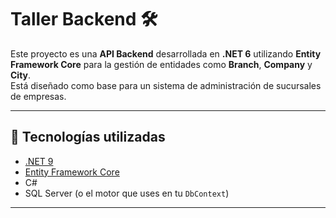 # Taller Backend 🛠️

Este proyecto es una **API Backend** desarrollada en **.NET 6** utilizando **Entity Framework Core** para la gestión de entidades como **Branch**, **Company** y **City**.  
Está diseñado como base para un sistema de administración de sucursales de empresas.

---

## 🚀 Tecnologías utilizadas

- [.NET 9](https://dotnet.microsoft.com/)
- [Entity Framework Core](https://learn.microsoft.com/en-us/ef/core/)
- C#
- SQL Server (o el motor que uses en tu `DbContext`)

---

